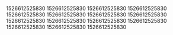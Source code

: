 1526612525830
1526612525830
1526612525830
1526612525830
1526612525830
1526612525830
1526612525830
1526612525830
1526612525830
1526612525830
1526612525830
1526612525830
1526612525830
1526612525830
1526612525830